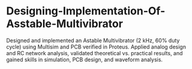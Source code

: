 # Designing-Implementation-Of-Asstable-Multivibrator
Designed and implemented an Astable Multivibrator (2 kHz, 60% duty cycle) using Multisim and PCB verified in Proteus. Applied analog design and RC network analysis, validated theoretical vs. practical results, and gained skills in simulation, PCB design, and waveform analysis.
